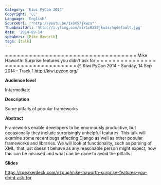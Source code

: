 ```yaml
---
Category: 'Kiwi PyCon 2014'
Copyright: 'CC'
Language: 'English'
SourceUrl: '"http://youtu.be/1x0XS7jkwzs"'
ThumbnailUrl: 'http://i.ytimg.com/vi/1x0XS7jkwzs/hqdefault.jpg'
date: '2014-09-14'
speakers: [Mike Haworth]
tags: [talk]
---
```

= = = = = = = = = = = = = = = = = = = = = = = = = = = = = = = = = 
Mike Haworth:
Surprise features you didn't ask for
= = = = = = = = = = = = = = = = = = = = = = = = = = = = = = = = = 
@ Kiwi PyCon 2014 - Sunday, 14 Sep 2014 - Track 1
http://kiwi.pycon.org/

**Audience level**

Intermediate

**Description**

Some pitfalls of popular frameworks

**Abstract**

Frameworks enable developers to be enormously productive, but occasionally they include surprisingly unhelpful features. This talk will examine some recent bugs affecting Django as well as other popular frameworks and libraries. We will look at functionality, such as parsing of XML, that just doesn't behave as any reasonable person might expect, how this can be misused and what can be done to avoid the pitfalls.

**Slides**

https://speakerdeck.com/nzpug/mike-haworth-surprise-features-you-didnt-ask-for